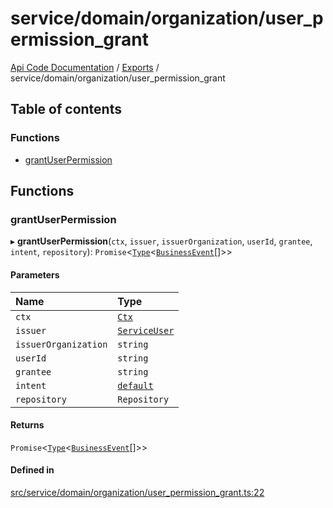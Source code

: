 # service/domain/organization/user\_permission\_grant
 
[Api Code Documentation](../README.md) / [Exports](../modules.md) / service/domain/organization/user\_permission\_grant

## Table of contents

### Functions

- [grantUserPermission](service_domain_organization_user_permission_grant.md#grantuserpermission)

## Functions

### grantUserPermission

▸ **grantUserPermission**(`ctx`, `issuer`, `issuerOrganization`, `userId`, `grantee`, `intent`, `repository`): `Promise`<[`Type`](result.md#type)<[`BusinessEvent`](service_domain_business_event.md#businessevent)[]\>\>

#### Parameters

| Name | Type |
| :------ | :------ |
| `ctx` | [`Ctx`](../interfaces/lib_ctx.Ctx.md) |
| `issuer` | [`ServiceUser`](../interfaces/service_domain_organization_service_user.ServiceUser.md) |
| `issuerOrganization` | `string` |
| `userId` | `string` |
| `grantee` | `string` |
| `intent` | [`default`](authz_intents.md#default) |
| `repository` | `Repository` |

#### Returns

`Promise`<[`Type`](result.md#type)<[`BusinessEvent`](service_domain_business_event.md#businessevent)[]\>\>

#### Defined in

[src/service/domain/organization/user_permission_grant.ts:22](https://github.com/openkfw/TruBudget/blob/95e6f8a/api/src/service/domain/organization/user_permission_grant.ts#L22)
